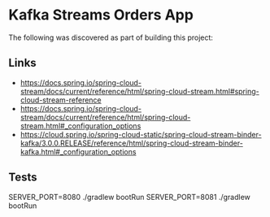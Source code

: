 # Kafka Streams Orders App
The following was discovered as part of building this project:

## Links
* https://docs.spring.io/spring-cloud-stream/docs/current/reference/html/spring-cloud-stream.html#spring-cloud-stream-reference
* https://docs.spring.io/spring-cloud-stream/docs/current/reference/html/spring-cloud-stream.html#_configuration_options
* https://cloud.spring.io/spring-cloud-static/spring-cloud-stream-binder-kafka/3.0.0.RELEASE/reference/html/spring-cloud-stream-binder-kafka.html#_configuration_options

## Tests

SERVER_PORT=8080 ./gradlew bootRun
SERVER_PORT=8081 ./gradlew bootRun
